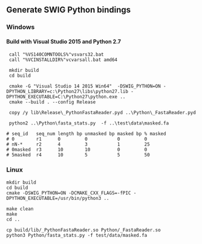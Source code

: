 
## Generate SWIG Python bindings

### Windows

#### Build with Visual Studio 2015  and Python 2.7

     call "%VS140COMNTOOLS%"vsvars32.bat 
     call "%VCINSTALLDIR%"vcvarsall.bat amd64 
     
     mkdir build
     cd build
     
     cmake -G "Visual Studio 14 2015 Win64"  -DSWIG_PYTHON=ON -DPYTHON_LIBRARY=c:\Python27\libs\python27.lib -DPYTHON_EXECUTABLE=C:\Python27\python.exe ..
     cmake --build . --config Release
     
     copy /y lib\Release\_PythonFastaReader.pyd ..\Python\_FastaReader.pyd
     
     python2 ..\Python\fasta_stats.py  -f ..\test\data\masked.fa
     
    # seq_id   seq_num length bp unmasked bp masked bp % masked
    # 0	       r1      0         0           0         0
    # nN-*     r2      4         3           1         25
    # 0masked  r3      10        10          0         0
    # 5masked  r4      10        5           5         50


### Linux

    mkdir build
    cd build
    cmake -DSWIG_PYTHON=ON -DCMAKE_CXX_FLAGS=-fPIC -DPYTHON_EXECUTABLE=/usr/bin/python3 ..
    
    make clean
    make
    cd ..
    
    cp build/lib/_PythonFastaReader.so Python/_FastaReader.so
    python3 Python/fasta_stats.py -f test/data/masked.fa
